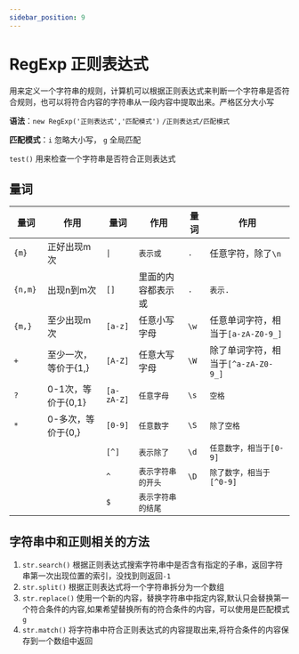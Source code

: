 ```yaml
---
sidebar_position: 9
---
```


# RegExp 正则表达式

用来定义一个字符串的规则，计算机可以根据正则表达式来判断一个字符串是否符合规则，也可以将符合内容的字符串从一段内容中提取出来。严格区分大小写

**语法**：`new RegExp('正则表达式','匹配模式')` `/正则表达式/匹配模式`

**匹配模式**：`i` 忽略大小写， `g` 全局匹配

`test()` 用来检查一个字符串是否符合正则表达式

## 量词

| 量词       | 作用            | 量词         | 作用        | 量词    | 作用                        |
|----------|---------------|------------|-----------|-------|---------------------------|
| `{m}`    | 正好出现m次        | `\|`          | `表示或` | `.` | 任意字符，除了`\n`                 |
| `{n,m}`  | 出现n到m次        | `[]`       | 里面的内容都表示或 | `.`   | `表示.`                     |
| `{m,}  ` | 至少出现m次        | `[a-z]`    | 任意小写字母    | `\w`  | 任意单词字符，相当于`[a-zA-Z0-9_]`  |
| `+`      | 至少一次，等价于{1,}  | `[A-Z]`    | 任意大写字母    | `\W`  | 除了单词字符，相当于`[^a-zA-Z0-9_]` |
| `?`      | 0-1次，等价于{0,1} | `[a-zA-Z]` | `任意字母`    | `\s`  | `空格`                      |
| `*`      | 0-多次，等价于{0,}  | `[0-9]`    | `任意数字`    | `\S`  | `除了空格`                    |
|          |               | `[^]`      | `表示除了`    | `\d`  | `任意数字，相当于[0-9]`           |
|          |               | `^`        | `表示字符串的开头` | `\D`  | `除了数字，相当于[^0-9]`          |
|          |               | `$`        | `表示字符串的结尾` |       |                           |

## 字符串中和正则相关的方法

1. `str.search()` 根据正则表达式搜索字符串中是否含有指定的子串，返回字符串第一次出现位置的索引，没找到则返回`-1`
2. `str.split()` 根据正则表达式将一个字符串拆分为一个数组
3. `str.replace()` 使用一个新的内容，替换字符串中指定内容,默认只会替换第一个符合条件的内容,如果希望替换所有的符合条件的内容，可以使用是匹配模式`g`
4. `str.match()` 将字符串中符合正则表达式的内容提取出来,将符合条件的内容保存到一个数组中返回


